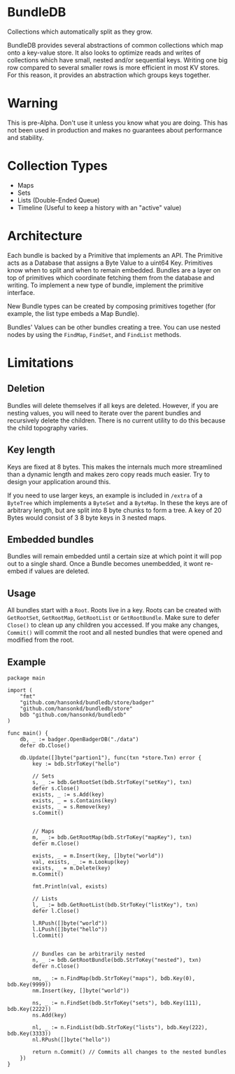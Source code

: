 # BundleDB
Collections which automatically split as they grow.

BundleDB provides several abstractions of common collections which map onto a key-value store. It also looks to optimize reads and writes of collections which have small, nested and/or sequential keys. Writing one big row compared to several smaller rows is more efficient in most KV stores. For this reason, it provides an abstraction which groups keys together.

# Warning
This is pre-Alpha. Don't use it unless you know what you are doing. This has not been used in production and makes no guarantees about performance and stability.

# Collection Types
* Maps
* Sets
* Lists (Double-Ended Queue)
* Timeline (Useful to keep a history with an "active" value)

# Architecture
Each bundle is backed by a Primitive that implements an API. The Primitive acts as a Database that assigns a Byte Value to a uint64 Key. Primitives know when to split and when to remain embedded. Bundles are a layer on top of primitives which coordinate fetching them from the database and writing. To implement a new type of bundle, implement the primitive interface.

New Bundle types can be created by composing primitives together (for example, the list type embeds a Map Bundle).

Bundles' Values can be other bundles creating a tree. You can use nested nodes by using the `FindMap`, `FindSet`, and `FindList` methods.

# Limitations

## Deletion
Bundles will delete themselves if all keys are deleted. However, if you are nesting values, you will need to iterate over the parent bundles and recursively delete the children. There is no current utility to do this because the child topography varies.

## Key length
Keys are fixed at 8 bytes. This makes the internals much more streamlined than a dynamic length and makes zero copy reads much easier. Try to design your application around this.

If you need to use larger keys, an example is included in `/extra` of a `ByteTree` which implements a `ByteSet` and a `ByteMap`. In these the keys are of arbitrary length, but are split into 8 byte chunks to form a tree. A key of 20 Bytes would consist of 3 8 byte keys in 3 nested maps.

## Embedded bundles
Bundles will remain embedded until a certain size at which point it will pop out to a single shard. Once a Bundle becomes unembedded, it wont re-embed if values are deleted.

## Usage
All bundles start with a `Root`. Roots live in a key. Roots can be created with `GetRootSet`, `GetRootMap`, `GetRootList` or `GetRootBundle`. Make sure to defer `Close()` to clean up any children you accessed. If you make any changes, `Commit()` will commit the root and all nested bundles that were opened and modified from the root.


## Example
```golang
package main

import (
    "fmt"
    "github.com/hansonkd/bundledb/store/badger"
    "github.com/hansonkd/bundledb/store"
    bdb "github.com/hansonkd/bundledb"
)

func main() {
    db, _ := badger.OpenBadgerDB("./data")
    defer db.Close()

    db.Update([]byte("partion1"), func(txn *store.Txn) error {
        key := bdb.StrToKey("hello")

        // Sets
        s, _ := bdb.GetRootSet(bdb.StrToKey("setKey"), txn)
        defer s.Close()
        exists, _ := s.Add(key)
        exists, _ = s.Contains(key)
        exists, _ = s.Remove(key)
        s.Commit()


        // Maps
        m, _ := bdb.GetRootMap(bdb.StrToKey("mapKey"), txn)
        defer m.Close()

        exists, _ = m.Insert(key, []byte("world"))
        val, exists, _ := m.Lookup(key)
        exists, _ = m.Delete(key)
        m.Commit()

        fmt.Println(val, exists)

        // Lists
        l, _ := bdb.GetRootList(bdb.StrToKey("listKey"), txn)
        defer l.Close()

        l.RPush([]byte("world"))
        l.LPush([]byte("hello"))
        l.Commit()


        // Bundles can be arbitrarily nested
        n, _ := bdb.GetRootBundle(bdb.StrToKey("nested"), txn)
        defer n.Close()

        nm, _ := n.FindMap(bdb.StrToKey("maps"), bdb.Key(0), bdb.Key(9999))
        nm.Insert(key, []byte("world"))

        ns, _ := n.FindSet(bdb.StrToKey("sets"), bdb.Key(111), bdb.Key(2222))
        ns.Add(key)

        nl, _ := n.FindList(bdb.StrToKey("lists"), bdb.Key(222), bdb.Key(3333))
        nl.RPush([]byte("hello"))

        return n.Commit() // Commits all changes to the nested bundles
    })
}
```
